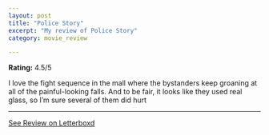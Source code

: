 ```yaml
---
layout: post
title: "Police Story"
excerpt: "My review of Police Story"
category: movie_review

---
```


**Rating:** 4.5/5

I love the fight sequence in the mall where the bystanders keep groaning at all of the painful-looking falls. And to be fair, it looks like they used real glass, so I’m sure several of them did hurt

<hr>

[See Review on Letterboxd](https://boxd.it/21U1qV)
